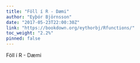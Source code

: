 ```yaml
---
title: "Föll í R - Dæmi"
author: "Eyþór Björnsson"
date: "2017-05-23T22:00:30Z"
link: "https://bookdown.org/eythorbj/Rfunctions/"
toc_weight: "2.2%"
pinned: false
---
```


Föll í R - Dæmi
